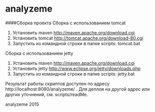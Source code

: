 # analyzeme

####Сборка проекта
Сборка с использованием tomcat
1. Установить maven http://maven.apache.org/download.cgi
2. Установить tomcat http://tomcat.apache.org/download-80.cgi
3. Запустить из командной строки в папке scripts: tomcat.bat

Сборка с использованием jetty
1. Установить maven http://maven.apache.org/download.cgi
2. Установить jetty http://www.eclipse.org/jetty/downloads.php
3. Запустить из командной строки в папке scripts: jetty.bat

Результат работы скриптов доступен по адресу http://localhost:8080/analyzeme/ . Для деплоя на другой адрес или других уточнений, см. scripts/readMe. 

analyzeme
2015